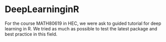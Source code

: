 # DeepLearninginR
For the course MATH80619 in HEC, we were ask to guided tutorial for deep learning in R. We tried as much as possible to test the latest package and best practice in this field.
